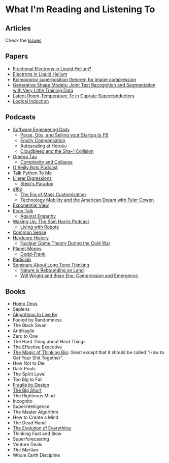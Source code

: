 # What I'm Reading and Listening To

## Articles
Check the [Issues](https://github.com/lucaswadedavis/reading-list/issues)

## Papers
- [Fractional Electrons in Liquid Helium?](https://archive.org/details/arxiv-cond-mat0012370)
- [Electrons in Liquid Helium](https://www.brown.edu/research/labs/electron-bubble/sites/brown.edu.research.labs.electron-bubble/files/uploads/jsps%20review_08.pdf)
- [Kolmogorov superposition theorem for image compression](http://ieeexplore.ieee.org/stamp/stamp.jsp?arnumber=6403958)
- [Generative Shape Models: Joint Text Recognition and Segmentation with Very Little Training Data](https://arxiv.org/pdf/1611.02788.pdf)
- [Latent Room-Temperature Tc in Cuprate Superconductors](https://arxiv.org/pdf/1702.05001.pdf)
- [Logical Induction](https://intelligence.org/files/LogicalInduction.pdf)

## Podcasts
- [Software Engineering Daily](https://softwareengineeringdaily.com)
  - [Parse, Ops, and Selling your Startup to FB](https://softwareengineeringdaily.com/2017/03/01/parse-and-operations-with-charity-majors/)
  - [Equity Compensation](https://softwareengineeringdaily.com/2017/03/02/equity-compensation-with-joshua-levy-and-joe-wallin/)
  - [Autoscaling at Heroku](https://softwareengineeringdaily.com/2017/02/28/heroku-autoscaling-with-andrew-gwozdziewycz/)
  - [Cloudbleed and the Sha-1 Collision](https://softwareengineeringdaily.com/2017/03/04/cloudbleed-and-sha-1-collision-with-max-burkhardt/)
- [Omega Tau](http://omegataupodcast.net/)
  - [Complexity and Collapse](http://omegataupodcast.net/238-societal-complexity-part-ii-todays-perspective/)
- [O'Reilly Bots Podcast](https://www.oreilly.com/topics/oreilly-bots-podcast)
- [Talk Python To Me](https://talkpython.fm/)
- [Linear Digressions](http://lineardigressions.com/)
  - [Stein's Paradox](http://lineardigressions.com/episodes/2017/2/26/steins-paradox)
- [a16z](http://a16z.com/podcasts/)
  - [The Era of Mass Customization](http://a16z.com/2017/02/25/reedhastings-netflix-entertainment-internet-streaming-content/)
  - [Technology Mobility and the American Dream with Tyler Cowen](http://a16z.com/2017/03/01/tyler-cowen-complacent-class/)
- [Exponential View](https://soundcloud.com/exponentialview)
- [Econ Talk](http://www.econtalk.org/)
  - [Against Empathy](http://www.econtalk.org/archives/2017/02/paul_bloom_on_e.html)
- [Waking Up: The Sam Harris Podcast](https://www.samharris.org/podcast)
  - [Living with Robots](https://www.samharris.org/podcast/item/living-with-robots)
- [Common Sense](http://www.dancarlin.com/common-sense-home-landing-page/)
- [Hardcore History](http://www.dancarlin.com/hardcore-history-series/)
  - [Nuclear Game Theory During the Cold War](http://www.dancarlin.com/hardcore-history-59-the-destroyer-of-worlds/)
- [Planet Money](http://www.npr.org/podcasts/510289/planet-money)
  - [Dodd-Frank](http://www.npr.org/sections/money/2017/03/03/518389647/episode-757-strong-feelings-about-dodd-frank)
- [Radiolab](http://www.radiolab.org/series/podcasts/)
- [Seminars About Long Term Thinking](http://longnow.org/seminars/podcast/)
  - [Nature is Rebounding on Land](http://longnow.org/seminars/02015/jan/13/nature-rebounding-land-and-ocean-sparing-through-concentrating-human-activities/)
  - [Will Wright and Brian Eno: Compression and Emergence](http://longnow.org/seminars/02006/jun/26/playing-with-time/)

## Books
- [Homo Deus](https://www.amazon.com/Homo-Deus-Brief-History-Tomorrow/dp/0062464310)
- Sapiens
- [Algorithms to Live By](https://www.amazon.com/Algorithms-Live-Computer-Science-Decisions/dp/1480560367)
- Fooled by Randomness
- The Black Swan
- Antifragile
- Zero to One
- The Hard Thing about Hard Things
- The Effective Executive
- [The Magic of Thinking Big](https://www.amazon.com/Magic-Thinking-Big-David-Schwartz/dp/0671646788): Great except that it should be called "How to Get Your Shit Together".
- How Not to Die
- Dark Pools
- The Spirit Level
- Too Big to Fail
- [Fragile by Design](https://www.amazon.com/Fragile-Design-Political-Princeton-Economic/dp/0691155240)
- [The Big Short](https://www.amazon.com/Big-Short-Inside-Doomsday-Machine/dp/0393338827)
- The Righteous Mind
- Incognito
- Superintelligence
- The Master Algorithm
- How to Create a Mind
- The Dead Hand
- [The Evolution of Everything](https://www.amazon.com/Evolution-Everything-How-Ideas-Emerge/dp/0062296000)
- Thinking Fast and Slow
- Superforecasting
- Venture Deals
- The Martian
- Whole Earth Discipline
